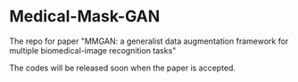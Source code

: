 # Medical-Mask-GAN

The repo for paper "MMGAN: a generalist data augmentation framework for multiple biomedical-image recognition tasks"

The codes will be released soon when the paper is accepted.
